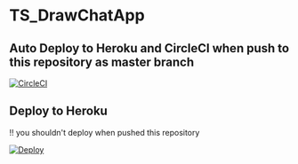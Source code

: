 # TS_DrawChatApp

##  Auto Deploy to Heroku and CircleCI when push to this repository as master branch
[![CircleCI](https://circleci.com/gh/haryoiro/TS_DrawChatApp/tree/master.svg?style=svg)](https://circleci.com/gh/haryoiro/TS_DrawChatApp/tree/master)

## Deploy to Heroku
!! you shouldn't deploy when pushed this repository

[![Deploy](https://www.herokucdn.com/deploy/button.svg)](https://heroku.com/deploy)
